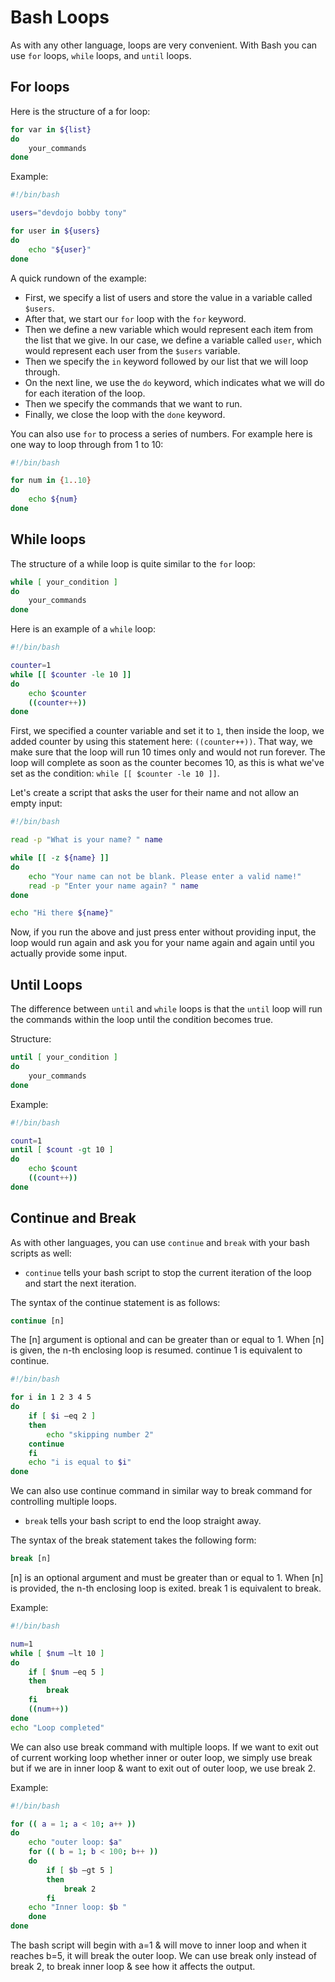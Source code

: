 # Bash Loops

As with any other language, loops are very convenient. With Bash you can use `for` loops, `while` loops, and `until` loops.

## For loops

Here is the structure of a for loop:

```bash
for var in ${list}
do
    your_commands
done
```

Example:

```bash
#!/bin/bash

users="devdojo bobby tony"

for user in ${users}
do
    echo "${user}"
done
```

A quick rundown of the example:

* First, we specify a list of users and store the value in a variable called `$users`.
* After that, we start our `for` loop with the `for` keyword.
* Then we define a new variable which would represent each item from the list that we give. In our case, we define a variable called `user`, which would represent each user from the `$users` variable.
* Then we specify the `in` keyword followed by our list that we will loop through.
* On the next line, we use the `do` keyword, which indicates what we will do for each iteration of the loop.
* Then we specify the commands that we want to run.
* Finally, we close the loop with the `done` keyword.

You can also use `for` to process a series of numbers. For example here is one way to loop through from 1 to 10:

```bash
#!/bin/bash

for num in {1..10}
do
    echo ${num}
done
```

## While loops

The structure of a while loop is quite similar to the `for` loop:

```bash
while [ your_condition ]
do
    your_commands
done
```

Here is an example of a `while` loop:

```bash
#!/bin/bash

counter=1
while [[ $counter -le 10 ]]
do
    echo $counter
    ((counter++))
done
```

First, we specified a counter variable and set it to `1`, then inside the loop, we added counter by using this statement here: `((counter++))`. That way, we make sure that the loop will run 10 times only and would not run forever. The loop will complete as soon as the counter becomes 10, as this is what we've set as the condition: `while [[ $counter -le 10 ]]`.

Let's create a script that asks the user for their name and not allow an empty input:

```bash
#!/bin/bash

read -p "What is your name? " name

while [[ -z ${name} ]]
do
    echo "Your name can not be blank. Please enter a valid name!"
    read -p "Enter your name again? " name
done

echo "Hi there ${name}"
```

Now, if you run the above and just press enter without providing input, the loop would run again and ask you for your name again and again until you actually provide some input.

## Until Loops

The difference between `until` and `while` loops is that the `until` loop will run the commands within the loop until the condition becomes true.

Structure:

```bash
until [ your_condition ]
do
    your_commands
done
```

Example:

```bash
#!/bin/bash

count=1
until [ $count -gt 10 ]
do
    echo $count
    ((count++))
done
```

## Continue and Break
As with other languages, you can use `continue` and `break` with your bash scripts as well:

* `continue` tells your bash script to stop the current iteration of the loop and start the next iteration.

The syntax of the continue statement is as follows:

```bash
continue [n]
```

The [n] argument is optional and can be greater than or equal to 1. When [n] is given, the n-th enclosing loop is resumed. continue 1 is equivalent to continue.

```bash
#!/bin/bash

for i in 1 2 3 4 5
do
    if [ $i –eq 2 ] 
    then
        echo "skipping number 2"
    continue
    fi
    echo "i is equal to $i"
done
```

We can also use continue command in similar way to break command for controlling multiple loops.

* `break` tells your bash script to end the loop straight away.

The syntax of the break statement takes the following form:

```bash
break [n]
```
[n] is an optional argument and must be greater than or equal to 1. When [n] is provided, the n-th enclosing loop is exited. break 1 is equivalent to break.

Example:

```bash
#!/bin/bash

num=1
while [ $num –lt 10 ] 
do
    if [ $num –eq 5 ] 
    then
        break
    fi
    ((num++))
done
echo "Loop completed"
```

We can also use break command with multiple loops. If we want to exit out of current working loop whether inner or outer loop, we simply use break but if we are in inner loop & want to exit out of outer loop, we use break 2.

Example:

```bash
#!/bin/bash

for (( a = 1; a < 10; a++ ))
do
    echo "outer loop: $a"
    for (( b = 1; b < 100; b++ ))
    do
        if [ $b –gt 5 ] 
        then
            break 2
        fi
    echo "Inner loop: $b "
    done
done
```

The bash script will begin with a=1 & will move to inner loop and when it reaches b=5, it will break the outer loop.
We can use break only instead of break 2, to break inner loop & see how it affects the output.
